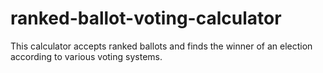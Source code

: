 # ranked-ballot-voting-calculator
This calculator accepts ranked ballots and finds the winner of an election according to various voting systems.
